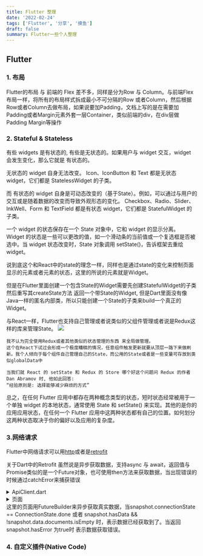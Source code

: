 ```yaml
---
title: Flutter 整理
date: '2022-02-24'
tags: ['Flutter', '分享', '摸鱼']
draft: false
summary: Flutter一些个人整理
---
```




## Flutter
### 1. 布局
Flutter的布局 与 前端的 Flex 差不多，同样是分为Row 与 Column。与前端Flex布局一样，将所有的布局样式拆成最小不可分隔的Row 或者Column，然后根据Row或者Column去做布局，如果说要加Padding，文档上写的是在需要加Padding或者Margin元素外套一层Container，类似前端的div，在div层做Padding Margin等操作

### 2. Stateful & Stateless
有些 widgets 是有状态的, 有些是无状态的。如果用户与 widget 交互，widget 会发生变化，那么它就是 有状态的。

无状态的 widget 自身无法改变。 Icon、IconButton 和 Text 都是无状态 widget，它们都是 StatelessWidget 的子类。

而 有状态的 widget 自身是可动态改变的（基于State）。例如，可以通过与用户的交互或是随着数据的改变而导致外观形态的变化。 Checkbox、Radio、Slider、 InkWell、Form 和 TextField 都是有状态 widget，它们都是 StatefulWidget 的子类。

一个 widget 的状态保存在一个 State 对象中，它和 widget 的显示分离。 Widget 的状态是一些可以更改的值，如一个滑动条的当前值或一个复选框是否被选中。当 widget 状态改变时，State 对象调用 setState()，告诉框架去重绘 widget。

说到底这个和React中的state的理念一样，同样也是通过state的变化来控制页面显示的元素或者元素的状态，这里的所说的元素就是Widget。

但是在Flutter里面创建一个包含State的Widget需要先创建StatefulWidget的子类 然后重写其createState方法 返回一个带State的Widget, 但是Dart里面没有像Java一样的匿名内部类，所以只能创建一个State<SubClass of StatefulWidget>的子类来build一个真正的Widget。

与React一样，Flutter也支持自己管理或者说类似的父组件管理或者说是Redux这样的库来管理State。
![](https://flutter.cn/assets/images/docs/development/data-and-backend/state-mgmt/ephemeral-vs-app-state.png)
```
我不认为完全使用Redux或者其他类似的状态管理的东西 来全局做管理。
这个在React下试过会形成一个极度糟糕的情况，任意组件触发更新就要从顶层一路下来做刷新。我个人倾向于每个组件自己管理自己的State，而公用的State或者是一些变量可存放到类似globalData中

当我们就 React 的 setState 和 Redux 的 Store 哪个好这个问题问 Redux 的作者 Dan Abramov 时, 他如此回答:
“经验原则是: 选择能够减少麻烦的方式”
```
总之，在任何 Flutter 应用中都存在两种概念类型的状态，短时状态经常被用于一个单独 widget 的本地状态，通常使用 State 和 setState() 来实现。其他的是你的应用应用状态，在任何一个 Flutter 应用中这两种状态都有自己的位置。如何划分这两种状态取决于你的偏好以及应用的复杂度。

### 3.网络请求
Flutter中网络请求可以用[http](https://pub.dev/packages/http)或者是[retrofit](https://pub.dev/packages/retrofit)

关于Dart中的Retrofit 虽然说是异步获取数据，支持async 与 await，返回值与Promise类似的是一个Future对象，也可使用then方法来获取数据，当出现错误的时候通过catchError来捕获错误
<details>
<summary>ApiClient.dart</summary>

```
@RestApi(baseUrl: "http://www.json-generator.com/api/json/get/cffBLmFKeW?")
abstract class RestClient {
  factory RestClient(Dio dio) = _RestClient;
  @POST("/indent={num}")
  Future<Post> getTasks(int num);
}

@JsonSerializable()
class Post{
  String name;
  int age;

  Post({this.name, this.age});

  factory Post.fromJson(Map<String, dynamic> json) =>  _$PostFromJson(json);
  Map<String, dynamic> toJson() => _$PostToJson(this);
}
```
</details>

<details>
<summary>页面</summary>

```
void main() {
  runApp(MyApp());
}

class MyApp extends StatelessWidget {
  @override
  Widget build(BuildContext context) {
    return MaterialApp(
      home: Home(),
    );
  }
}

class Home extends StatefulWidget {
  @override
  _HomeState createState() => _HomeState();
}

class _HomeState extends State<Home> {


  bool pressed = false;

  @override
  Widget build(BuildContext context) {
    return Scaffold(
      appBar: AppBar(
        title: Text("Retrofit Post Call"),
      ),
      body: Center(
        child: Column(
          mainAxisAlignment: MainAxisAlignment.center,
          children: <Widget>[


            RaisedButton(child: Text("Fetch Post"),
                onPressed: () => {setState(() {
                  pressed = true;
                  //fetchData(postNum);
                })}),
            
            Padding(padding: EdgeInsets.all(30)),

            pressed ? _buildBody(context): SizedBox(),

          ],
        ),
      ),
    );
  }
}

FutureBuilder<Post> _buildBody(BuildContext context) {
  final client = RestClient(Dio(BaseOptions(contentType: "application/json")));
  return FutureBuilder<Post>(
    future: client.getTasks(2),
    builder: (context, snapshot) {
      if (snapshot.connectionState == ConnectionState.done) {
        final Post posts = snapshot.data;
        return _buildPosts(context, posts);
      } else {
        return Center(
          child: CircularProgressIndicator(),
        );
      }
    },
  );
}

Widget _buildPosts(BuildContext context, Post posts) {
  return Center(
    child: Column(
        mainAxisAlignment: MainAxisAlignment.center,
        children: <Widget>[

          Text("Name : "+posts.name,style: TextStyle(fontSize: 30),),
          Text("Age : "+posts.age.toString(),style: TextStyle(fontSize: 30),),
        ],
      ),
  );

}
```
</details>
这里的页面用FutureBuilder来异步获取真实数据，当snapshot.connectionState == ConnectionState.done 或者 snapshot.hasData && !snapshot.data.documents.isEmpty 时，表示数据已经获取到了。当返回 snapshot.hasError 为true时 表示数据获取错误。

### 4. 自定义插件(Native Code)

